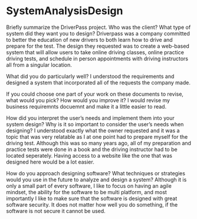 # SystemAnalysisDesign

Briefly summarize the DriverPass project. Who was the client? What type of system did they want you to design?
Driverpass was a company committed to better the education of new drivers to both learn how to drive and prepare for the test. The design they requested was to create a web-based system that will allow users to take online driving classes, online practice driving tests, and schedule in person appointments with driving instructors all from a singular location.

What did you do particularly well?
I understood the requirements and designed a system that incorporated all of the requests the company made.

If you could choose one part of your work on these documents to revise, what would you pick? How would you improve it?
I would revise my business requiremnts docuemnt and make it a little easier to read.

How did you interpret the user’s needs and implement them into your system design? Why is it so important to consider the user’s needs when designing?
I understood exactly what the owner requested and it was a topic that was very relatable as I at one point had to prepare myself for the driving test. Although this was so many years ago, all of my preparation and practice tests were done in a book and the driving instructor had to be located seperately. Having access to a website like the one that was designed here would be a lot easier.

How do you approach designing software? What techniques or strategies would you use in the future to analyze and design a system?
Although it is only a small part of every software, I like to focus on having an agile mindset, the ability for the software to be multi platform, and most importantly I like to make sure that the software is designed with great software security. It does not matter how well you do something, if the software is not secure it cannot be used.
